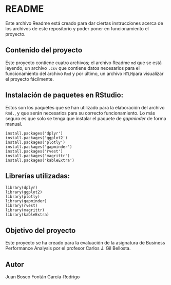 # README
Este archivo Readme está creado para dar ciertas instrucciones acerca de los archivos de este repositorio y poder poner en funcionamiento el proyecto.

## Contenido del proyecto
Este proyecto contiene cuatro archivos; el archivo Readme `md` que se está leyendo, un archivo `.csv` que contiene datos necesarios para el funcionamiento del archivo `Rmd` y por último, un archivo `HTLM`para visualizar el proyecto fácilmente.

## Instalación de paquetes en RStudio:
Estos son los paquetes que se han utilizado para la elaboración del archivo  `Rmd.`, y que serán necesarios para su correcto funcionamiento. Lo más seguro es que solo se tenga que instalar el paquete de *gapminder* de forma manual.
```
install.packages('dplyr')
install.packages('ggplot2')
install.packages('plotly')
install.packages('gapminder')
install.packages('rvest')
install.packages('magrittr')
install.packages('kableExtra')
```
## Librerías utilizadas:
```
library(dplyr)
library(ggplot2)
library(plotly)
library(gapminder)
library(rvest)
library(magrittr)
library(kableExtra)
```
## Objetivo del proyecto
Este proyecto se ha creado para la evaluación de la asignatura de Business Performance Analysis por el profesor Carlos J. Gil Bellosta. 

## Autor
Juan Bosco Fontán García-Rodrigo

